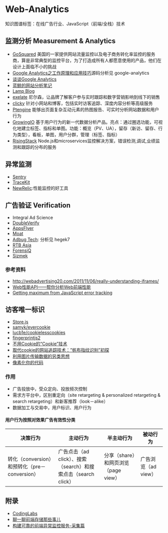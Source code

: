 # Web-Analytics

知识图谱标签：在线广告行业、JavaScript（前端/全栈）技术

## 监测分析 Measurement & Analytics

- [GoSquared](https://www.gosquared.com/) 美国的一家提供网站流量监控以及电子商务转化率监控的服务商，算是非常典型的监控平台，为了打造成所有人都愿意使用的产品，他们在设计上面临不小的挑战
- [Google Analytics之工作原理和应用技巧](http://www.drupal001.com/2012/04/google-analytics-mechanism/)源码分析见 google-analytics
- [谈谈Google Analytics](http://yansong.me/2013/09/17/talk-about-Google-Analytics.html)
- [蓝鲸的网站分析笔记](http://bluewhale.cc/?s=Google)
- [Lamp Blog](http://www.lampblog.net/category/web%E5%88%86%E6%9E%90/google-analytics/)
- [exelate](http://exelate.com/) 尼尔森，让品牌了解客户参与实时跟踪和数字营销影响到线下的销售
- [clicky](http://clicky.com/)  针对小网站和博客，包括实时访客追踪、深度内容分析等高级服务
- [Ptengine](https://www.ptengine.com/)  能够出页面复杂互动元素的热图报告、可实时分析网站数据和用户行为
- [GrowingIO](https://www.growingio.com/) 基于用户行为的新一代数据分析产品。亮点：通过圈选功能，可视化地建立标签、指标和单图。功能：概览（PV、UA），留存（新访、留存、行为类型），看板，单图，用户分群，管理（标签、指标）
- [RisingStack](https://trace.risingstack.com) Node.js和microservices监控解决方案，错误检测,调试,业绩监测和跟踪的分布的服务

## 异常监测

- [Sentry](https://github.com/getsentry/sentry)
- [TraceKit](https://github.com/csnover/TraceKit)
- [NewRelic](https://newrelic.com/):性能监控的好工具

## 广告验证 Verification

- Integral Ad Science
- [DoubleVerify](http://doubleverify.com/)
- [AppsFlyer](https://www.appsflyer.com/)
- [Moat](http://www.moat.com)
- [Adbug Tech](http://www.adbugtech.com/): 分析见 hegek7
- [RTB Asia](http://rtbasia.com)
- [ForensiQ](http://forensiq.com)
- [Sizmek](http://www.sizmek.com)

### 参考资料
- http://webadvertising20.com/2011/11/06/really-understanding-iframes/
- [Web性能API——帮你分析Web前端性能](http://www.infoq.com/cn/news/2015/06/web-performance-api)
- [Getting maximum from JavaScript error tracking](http://blog.qbaka.com/post/81596992555/getting-maximum-from-javascript-error-tracking)

## 访客唯一标识

- [Store.js](https://github.com/marcuswestin/store.js)
- [samyk/evercookie](https://github.com/samyk/evercookie)
- [lucb1e/cookielesscookies](https://github.com/lucb1e/cookielesscookies)
- [fingerprintjs2](https://github.com/Valve/fingerprintjs2)
- [不用Cookie的“Cookie”技术](http://blog.jobbole.com/46266/)
- [取代cookie的网站追踪技术：”帆布指纹识别”初探](http://netsecurity.51cto.com/art/201407/446816.htm)
- [利用图片传输数据的另类思想](https://imququ.com/post/use-image-to-transfer-data.html)
- [像素化你的代码](https://imququ.com/post/code2png-encoder.html)

### 作用

- 广告投放中，受众定向、投放频次控制
- 需求方平台中，区别重定向（site retargeting & personalized retargeting & search retargeting）和新客推荐（look－alike）
- 数据加工与交易中，用户标识、用户行为

#### 用户行为按照对效果广告有效性分类

| 决策行为                               | 主动行为                                     | 半主动行为                     | 被动行为          |
| ---------------------------------- | ---------------------------------------- | ------------------------- | ------------- |
| 转化（conversion）和预转化（pre－conversion） | 广告点击（ad click）、搜索（search）和搜索点击（search click） | 分享（share）和网页浏览（page view） | 广告浏览（ad view） |

## 附录

- [CodingLabs](http://blog.codinglabs.org/articles/how-web-analytics-data-collection-system-work.html)
- [聊一聊前端存储那些事儿](http://mp.weixin.qq.com/s?__biz=MzIwNjQwMzUwMQ==&mid=2247484013&idx=1&sn=270295c8a6fe604d22e71d8087297d35)
- [构建可靠的前端异常监控服务-采集篇](http://mp.weixin.qq.com/s/LGbMXauSuuGWcvqazjXWjQ)
